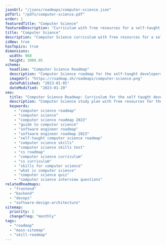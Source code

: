 ```yaml
---
jsonUrl: "/jsons/roadmaps/computer-science.json"
pdfUrl: "/pdfs/computer-science.pdf"
order: 1
featuredTitle: "Computer Science"
featuredDescription: "Curriculum with free resources for a self-taught developer."
title: "Computer Science"
description: "Computer Science curriculum with free resources for a self-taught developer."
isNew: true
hasTopics: true
dimensions:
  width: 968
  height: 3009.05
schema:
  headline: "Computer Science Roadmap"
  description: "Computer Science roadmap for the self-taught developers and bootcamp grads. We also have resources and short descriptions attached to the roadmap items so you can get everything you want to learn in one place."
  imageUrl: "https://roadmap.sh/roadmaps/computer-science.png"
  datePublished: "2023-01-05"
  dateModified: "2023-01-20"
seo:
  title: "Computer Science Roadmap: Curriculum for the self taught developer"
  description: "Computer Science study plan with free resources for the self-taught and bootcamp grads wanting to learn Computer Science."
  keywords:
    - "computer science roadmap"
    - "computer science"
    - "computer science roadmap 2023"
    - "guide to computer science"
    - "software engineer roadmap"
    - "software engineer roadmap 2023"
    - "self-taught computer science roadmap"
    - "computer science skills"
    - "computer science skills test"
    - "cs roadmap"
    - "computer science curriculum"
    - "cs curriculum"
    - "skills for computer science"
    - "what is computer science"
    - "computer science quiz"
    - "computer science interview questions"
relatedRoadmaps:
  - "frontend"
  - "backend"
  - "devops"
  - "software-design-architecture"
sitemap:
  priority: 1
  changefreq: "monthly"
tags:
  - "roadmap"
  - "main-sitemap"
  - "skill-roadmap"
---
```


